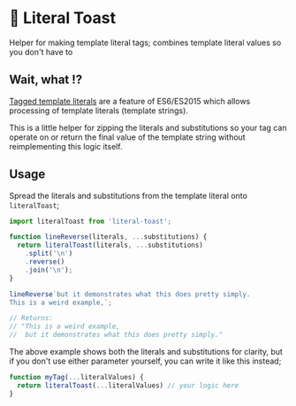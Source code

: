 # 🍞 Literal Toast

Helper for making template literal tags; combines template literal values so you don't have to

## Wait, what ⁉️

[Tagged template literals](https://developer.mozilla.org/en-US/docs/Web/JavaScript/Reference/Template_literals#Tagged_template_literals) are a feature of ES6/ES2015 which allows processing of template literals (template strings).

This is a little helper for zipping the literals and substitutions so your tag can operate on or return the final value of the template string without reimplementing this logic itself.

## Usage

Spread the literals and substitutions from the template literal onto `literalToast`;

```javascript
import literalToast from 'literal-toast';

function lineReverse(literals, ...substitutions) {
  return literalToast(literals, ...substitutions)
    .split('\n')
    .reverse()
    .join('\n');
}

lineReverse`but it demonstrates what this does pretty simply.
This is a weird example,`;

// Returns:
// "This is a weird example,
//  but it demonstrates what this does pretty simply."

```

The above example shows both the literals and substitutions for clarity, but if you don't use either parameter yourself, you can write it like this instead;

```javascript
function myTag(...literalValues) {
  return literalToast(...literalValues) // your logic here
}
```
